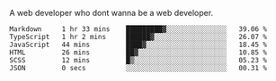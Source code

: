 A web developer who dont wanna be a web developer.

<!--START_SECTION:waka-->

```text
Markdown     1 hr 33 mins    █████████▓░░░░░░░░░░░░░░░   39.06 %
TypeScript   1 hr 2 mins     ██████▓░░░░░░░░░░░░░░░░░░   26.07 %
JavaScript   44 mins         ████▓░░░░░░░░░░░░░░░░░░░░   18.45 %
HTML         26 mins         ██▓░░░░░░░░░░░░░░░░░░░░░░   10.85 %
SCSS         12 mins         █▒░░░░░░░░░░░░░░░░░░░░░░░   05.23 %
JSON         0 secs          ░░░░░░░░░░░░░░░░░░░░░░░░░   00.31 %
```

<!--END_SECTION:waka-->
